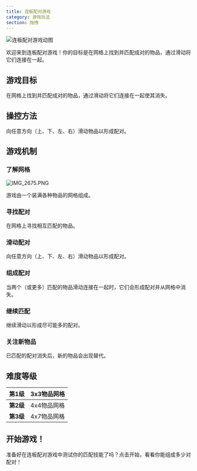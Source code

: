 ```yaml
---
title: 连板配对游戏
category: 游戏玩法
section: 拖拽
---
```

![连板配对游戏动图](https://help.studycat.com/hc/article_attachments/34965697809049)

欢迎来到连板配对游戏！你的目标是在网格上找到并匹配成对的物品，通过滑动将它们连接在一起。

## 游戏目标

在网格上找到并匹配成对的物品，通过滑动将它们连接在一起使其消失。

## 操控方法

向任意方向（上、下、左、右）滑动物品以形成配对。

## 游戏机制

### 了解网格

![IMG_2675.PNG](https://help.studycat.com/hc/article_attachments/34786044757657)

游戏由一个装满各种物品的网格组成。

### 寻找配对

在网格上寻找相互匹配的物品。

### 滑动配对

向任意方向（上、下、左、右）滑动物品以形成配对。

### 组成配对

当两个（或更多）匹配的物品滑动连接在一起时，它们会形成配对并从网格中消失。

### 继续匹配

继续滑动以形成尽可能多的配对。

### 关注新物品

已匹配的配对消失后，新的物品会出现替代。

## 难度等级

| **第1级** | 3x3物品网格 |
| --- | --- |
| **第2级** | 4x4物品网格 |
| **第3级** | 4x7物品网格 |

## 开始游戏！

准备好在连板配对游戏中测试你的匹配技能了吗？点击开始，看看你能组成多少对配对！